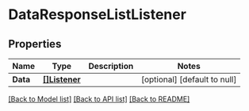 # DataResponseListListener

## Properties
Name | Type | Description | Notes
------------ | ------------- | ------------- | -------------
**Data** | [**[]Listener**](Listener.md) |  | [optional] [default to null]

[[Back to Model list]](../README.md#documentation-for-models) [[Back to API list]](../README.md#documentation-for-api-endpoints) [[Back to README]](../README.md)


